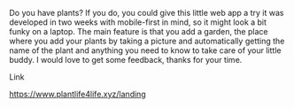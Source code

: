 Do you have plants? If you do, you could give this little web app a try it was developed in two weeks with mobile-first in mind, so it might look a bit funky on a laptop. The main feature is that you add a garden, the place where you add your plants by taking a picture and automatically getting the name of the plant and anything you need to know to take care of your little buddy. I would love to get some feedback, thanks for your time.

Link 

https://www.plantlife4life.xyz/landing
